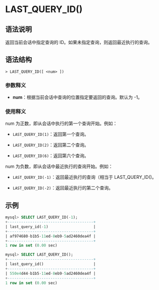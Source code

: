 # **LAST_QUERY_ID()**

## **语法说明**

返回当前会话中指定查询的 ID。如果未指定查询，则返回最近执行的查询。

## **语法结构**

```
> LAST_QUERY_ID([ <num> ])
```

### 参数释义

- **num**：根据当前会话中查询的位置指定要返回的查询。默认为 -1。

### 使用释义

num 为正数，即从会话中执行的第一个查询开始。例如：

- `LAST_QUERY_ID(1)`：返回第一个查询。

- `LAST_QUERY_ID(2)`：返回第二个查询。

- `LAST_QUERY_ID(6)`：返回第六个查询。

num 为负数，即从会话中最近执行的查询开始。例如：

- `LAST_QUERY_ID(-1)`：返回最近执行的查询（相当于 LAST_QUERY_ID()。

- `LAST_QUERY_ID(-2)`：返回最近执行的第二个查询。

## **示例**

```sql
mysql> SELECT LAST_QUERY_ID(-1);
+--------------------------------------+
| last_query_id(-1)                    |
+--------------------------------------+
| af974680-b1b5-11ed-8eb9-5ad2460dea4f |
+--------------------------------------+
1 row in set (0.00 sec)

mysql> SELECT LAST_QUERY_ID();
+--------------------------------------+
| last_query_id()                      |
+--------------------------------------+
| 550e4d44-b1b5-11ed-8eb9-5ad2460dea4f |
+--------------------------------------+
1 row in set (0.00 sec)
```
